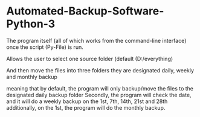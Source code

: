 # Automated-Backup-Software-Python-3



The program itself (all of which works from the command-line interface) once the script (Py-File) is run.

Allows the user to select one source folder (default (D:/everything)

And then move the files into three folders 
they are designated daily, weekly and monthly backup

meaning that by default, the program will only backup/move the files to the designated daily backup folder
Secondly, the program will check the date, and it will do a weekly backup on the
1st, 7th, 14th, 21st and 28th
additionally, on the 1st, the program will do the monthly backup.
